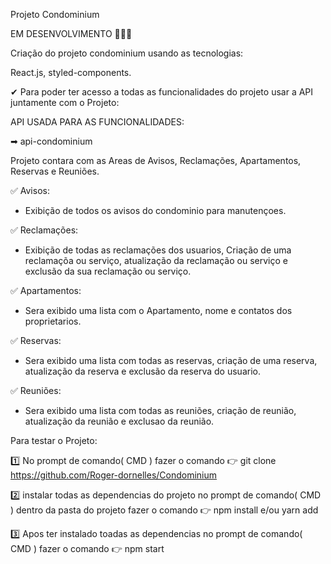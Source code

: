 Projeto Condominium

EM DESENVOLVIMENTO 🚨🚨🚨

Criação do projeto condominium usando as tecnologias:

React.js, styled-components.

✔ Para poder ter acesso a todas as funcionalidades do projeto usar a API juntamente com o Projeto:

API USADA PARA AS FUNCIONALIDADES:

➡ api-condominium 

Projeto contara com as Areas de Avisos, Reclamações, Apartamentos, Reservas e Reuniões.

✅ Avisos:

- Exibição de todos os avisos do condominio para manutençoes.

✅ Reclamações:

- Exibição de todas as reclamações dos usuarios, Criação de uma reclamaçõa ou serviço, atualização da reclamação ou serviço e exclusão da sua reclamação ou serviço.

✅ Apartamentos:

- Sera exibido uma lista com o Apartamento, nome e contatos dos proprietarios.

✅ Reservas:

- Sera exibido uma lista com todas as reservas, criação de uma reserva, atualização da reserva e exclusão da reserva do usuario.

✅ Reuniões:

- Sera exibido uma lista com todas as reuniões, criação de reunião, atualização da reunião e exclusao da reunião.

Para testar o Projeto:

1️⃣ No prompt de comando( CMD ) fazer o comando 👉 git clone https://github.com/Roger-dornelles/Condominium

2️⃣ instalar todas as dependencias do projeto no prompt de comando( CMD ) dentro da pasta do projeto fazer o comando 👉 npm install e/ou yarn add

3️⃣ Apos ter instalado toadas as dependencias no prompt de comando( CMD ) fazer o comando 👉 npm start 
